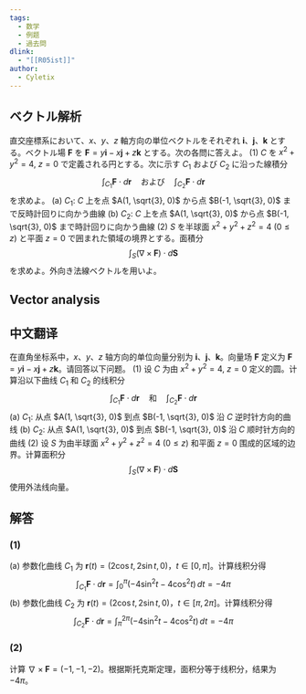 ```yaml
---
tags:
  - 数学
  - 例题
  - 過去問
dlink:
  - "[[R05ist]]"
author:
  - Cyletix
---
```

## ベクトル解析
直交座標系において、$x$、$y$、$z$ 軸方向の単位ベクトルをそれぞれ $\mathbf{i}$、$\mathbf{j}$、$\mathbf{k}$ とする。ベクトル場 $\mathbf{F}$ を $\mathbf{F} = y \mathbf{i} - x \mathbf{j} + z \mathbf{k}$ とする。次の各問に答えよ。
(1) $C$ を $x^2 + y^2 = 4$, $z = 0$ で定義される円とする。次に示す $C_1$ および $C_2$ に沿った線積分
$$
\int_{C_1} \mathbf{F} \cdot d\mathbf{r} \quad \text{および} \quad \int_{C_2} \mathbf{F} \cdot d\mathbf{r}
$$
を求めよ。
(a) $C_1$: $C$ 上を点 $A(1, \sqrt{3}, 0)$ から点 $B(-1, \sqrt{3}, 0)$ まで反時計回りに向かう曲線
(b) $C_2$: $C$ 上を点 $A(1, \sqrt{3}, 0)$ から点 $B(-1, \sqrt{3}, 0)$ まで時計回りに向かう曲線
(2) $S$ を半球面 $x^2 + y^2 + z^2 = 4$ ($0 \leq z$) と平面 $z = 0$ で囲まれた領域の境界とする。面積分
$$
\int_S (\nabla \times \mathbf{F}) \cdot d\mathbf{S}
$$
を求めよ。外向き法線ベクトルを用いよ。

## Vector analysis


## 中文翻译
在直角坐标系中，$x$、$y$、$z$ 轴方向的单位向量分别为 $\mathbf{i}$、$\mathbf{j}$、$\mathbf{k}$。向量场 $\mathbf{F}$ 定义为 $\mathbf{F} = y \mathbf{i} - x \mathbf{j} + z \mathbf{k}$。请回答以下问题。
(1) 设 $C$ 为由 $x^2 + y^2 = 4$, $z = 0$ 定义的圆。计算沿以下曲线 $C_1$ 和 $C_2$ 的线积分
$$
\int_{C_1} \mathbf{F} \cdot d\mathbf{r} \quad \text{和} \quad \int_{C_2} \mathbf{F} \cdot d\mathbf{r}
$$
(a) $C_1$: 从点 $A(1, \sqrt{3}, 0)$ 到点 $B(-1, \sqrt{3}, 0)$ 沿 $C$ 逆时针方向的曲线
(b) $C_2$: 从点 $A(1, \sqrt{3}, 0)$ 到点 $B(-1, \sqrt{3}, 0)$ 沿 $C$ 顺时针方向的曲线
(2) 设 $S$ 为由半球面 $x^2 + y^2 + z^2 = 4$ ($0 \leq z$) 和平面 $z = 0$ 围成的区域的边界。计算面积分
$$
\int_S (\nabla \times \mathbf{F}) \cdot d\mathbf{S}
$$
使用外法线向量。
## 解答
### (1)  
(a) 参数化曲线 $C_1$ 为 $\mathbf{r}(t) = (2\cos t, 2\sin t, 0)$，$t \in [0, \pi]$。计算线积分得
$$
\int_{C_1} \mathbf{F} \cdot d\mathbf{r} = \int_0^\pi (-4\sin^2 t - 4\cos^2 t) \, dt = -4\pi
$$
(b) 参数化曲线 $C_2$ 为 $\mathbf{r}(t) = (2\cos t, 2\sin t, 0)$，$t \in [\pi, 2\pi]$。计算线积分得
$$
\int_{C_2} \mathbf{F} \cdot d\mathbf{r} = \int_\pi^{2\pi} (-4\sin^2 t - 4\cos^2 t) \, dt = -4\pi
$$
### (2) 
计算 $\nabla \times \mathbf{F} = (-1, -1, -2)$。根据斯托克斯定理，面积分等于线积分，结果为 $-4\pi$。